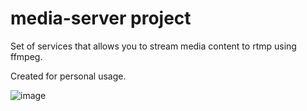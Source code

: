 # media-server project

Set of services that allows you to stream media content to rtmp using ffmpeg.

Created for personal usage.

![image](https://github.com/ftpud/media-server/assets/7257224/fdf2fc87-88b2-4bca-99ae-299867b93ae2)
